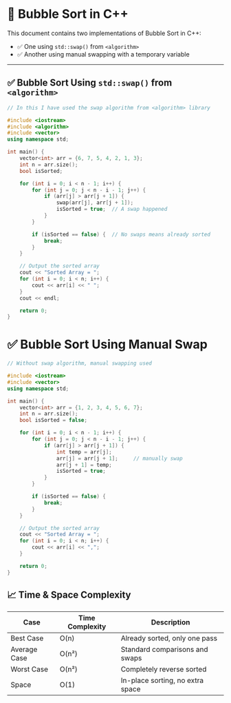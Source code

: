 # 🔁 Bubble Sort in C++

This document contains two implementations of Bubble Sort in C++:

- ✅ One using `std::swap()` from `<algorithm>`
- ✅ Another using manual swapping with a temporary variable

---

## ✅ Bubble Sort Using `std::swap()` from `<algorithm>`

```cpp
// In this I have used the swap algorithm from <algorithm> library

#include <iostream>
#include <algorithm>
#include <vector>
using namespace std;

int main() {
    vector<int> arr = {6, 7, 5, 4, 2, 1, 3};
    int n = arr.size();
    bool isSorted;

    for (int i = 0; i < n - 1; i++) {
        for (int j = 0; j < n - i - 1; j++) {
            if (arr[j] > arr[j + 1]) {
                swap(arr[j], arr[j + 1]);
                isSorted = true;  // A swap happened
            }
        }

        if (isSorted == false) {  // No swaps means already sorted
            break;
        }
    }

    // Output the sorted array
    cout << "Sorted Array = ";
    for (int i = 0; i < n; i++) {
        cout << arr[i] << " ";
    }
    cout << endl;

    return 0;
}
```


# ✅ Bubble Sort Using Manual Swap

```cpp
// Without swap algorithm, manual swapping used

#include <iostream>
#include <vector>
using namespace std;

int main() {
    vector<int> arr = {1, 2, 3, 4, 5, 6, 7};
    int n = arr.size();
    bool isSorted = false;

    for (int i = 0; i < n - 1; i++) {
        for (int j = 0; j < n - i - 1; j++) {
            if (arr[j] > arr[j + 1]) {
                int temp = arr[j];
                arr[j] = arr[j + 1];     // manually swap
                arr[j + 1] = temp;
                isSorted = true;
            }
        }

        if (isSorted == false) {
            break;
        }
    }

    // Output the sorted array
    cout << "Sorted Array = ";
    for (int i = 0; i < n; i++) {
        cout << arr[i] << ",";
    }

    return 0;
}
```



## 📈 Time & Space Complexity

| Case         | Time Complexity | Description                        |
|--------------|------------------|------------------------------------|
| Best Case    | O(n)             | Already sorted, only one pass      |
| Average Case | O(n²)            | Standard comparisons and swaps     |
| Worst Case   | O(n²)            | Completely reverse sorted          |
| Space        | O(1)             | In-place sorting, no extra space   |
